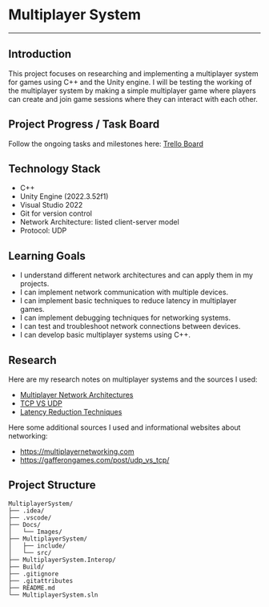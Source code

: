 # Multiplayer System

---

## Introduction
This project focuses on researching and implementing a multiplayer system for games using C++ and the Unity engine. 
I will be testing the working of the multiplayer system by making a simple multiplayer game where players can create and join game sessions where they can interact with each other.

## Project Progress / Task Board
Follow the ongoing tasks and milestones here: [Trello Board](https://trello.com/b/Z2MWQTrl/multiplayer-system)

## Technology Stack
- C++
- Unity Engine (2022.3.52f1)
- Visual Studio 2022
- Git for version control
- Network Architecture: listed client-server model
- Protocol: UDP

## Learning Goals
- I understand different network architectures and can apply them in my projects.
- I can implement network communication with multiple devices.
- I can implement basic techniques to reduce latency in multiplayer games.
- I can implement debugging techniques for networking systems.
- I can test and troubleshoot network connections between devices.
- I can develop basic multiplayer systems using C++.

## Research
Here are my research notes on multiplayer systems and the sources I used:

- [Multiplayer Network Architectures](./Docs/MultiplayerNetworkArchitectures.md)
- [TCP VS UDP](./Docs/TCP_VS_UDP.md)
- [Latency Reduction Techniques](./Docs/LatencyReductionTechniques)

Here some additional sources I used and informational websites about networking:
- https://multiplayernetworking.com
- https://gafferongames.com/post/udp_vs_tcp/

## Project Structure
```
MultiplayerSystem/
├── .idea/
├── .vscode/
├── Docs/
│   └── Images/
├── MultiplayerSystem/
│   ├── include/
│   └── src/
├── MultiplayerSystem.Interop/ 
├── Build/
├── .gitignore
├── .gitattributes
├── README.md
└── MultiplayerSystem.sln
```
